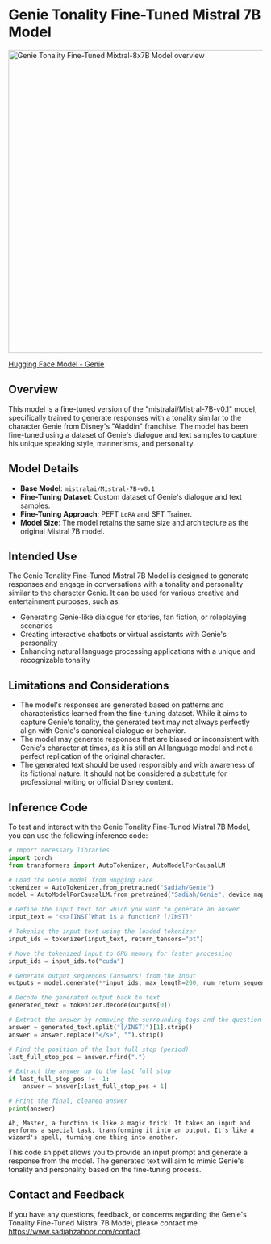 # Genie Tonality Fine-Tuned Mistral 7B Model

<img src="https://cdn-uploads.huggingface.co/production/uploads/6564e76de6b20bc37e494589/_7MRpFY2lpc4aGQPybqU_.png" width="600" alt="Genie Tonality Fine-Tuned Mixtral-8x7B Model overview">

[Hugging Face Model - Genie](https://huggingface.co/Sadiah/Genie)

## Overview

This model is a fine-tuned version of the "mistralai/Mistral-7B-v0.1" model, specifically trained to generate responses with a tonality similar to the character Genie from Disney's "Aladdin" franchise. The model has been fine-tuned using a dataset of Genie's dialogue and text samples to capture his unique speaking style, mannerisms, and personality.

## Model Details

- **Base Model**: `mistralai/Mistral-7B-v0.1`
- **Fine-Tuning Dataset**: Custom dataset of Genie's dialogue and text samples.
- **Fine-Tuning Approach**: PEFT `LoRA` and SFT Trainer.
- **Model Size**: The model retains the same size and architecture as the original Mistral 7B model.

## Intended Use

The Genie Tonality Fine-Tuned Mistral 7B Model is designed to generate responses and engage in conversations with a tonality and personality similar to the character Genie. It can be used for various creative and entertainment purposes, such as:

- Generating Genie-like dialogue for stories, fan fiction, or roleplaying scenarios
- Creating interactive chatbots or virtual assistants with Genie's personality
- Enhancing natural language processing applications with a unique and recognizable tonality

## Limitations and Considerations

- The model's responses are generated based on patterns and characteristics learned from the fine-tuning dataset. While it aims to capture Genie's tonality, the generated text may not always perfectly align with Genie's canonical dialogue or behavior.
- The model may generate responses that are biased or inconsistent with Genie's character at times, as it is still an AI language model and not a perfect replication of the original character.
- The generated text should be used responsibly and with awareness of its fictional nature. It should not be considered a substitute for professional writing or official Disney content.

## Inference Code

To test and interact with the Genie Tonality Fine-Tuned Mistral 7B Model, you can use the following inference code:

```python
# Import necessary libraries
import torch
from transformers import AutoTokenizer, AutoModelForCausalLM

# Load the Genie model from Hugging Face
tokenizer = AutoTokenizer.from_pretrained("Sadiah/Genie")
model = AutoModelForCausalLM.from_pretrained("Sadiah/Genie", device_map={"": 0})

# Define the input text for which you want to generate an answer
input_text = "<s>[INST]What is a function? [/INST]"

# Tokenize the input text using the loaded tokenizer
input_ids = tokenizer(input_text, return_tensors="pt")

# Move the tokenized input to GPU memory for faster processing
input_ids = input_ids.to("cuda")

# Generate output sequences (answers) from the input
outputs = model.generate(**input_ids, max_length=200, num_return_sequences=1, temperature=0.7)

# Decode the generated output back to text
generated_text = tokenizer.decode(outputs[0])

# Extract the answer by removing the surrounding tags and the question
answer = generated_text.split("[/INST]")[1].strip()
answer = answer.replace("</s>", "").strip()

# Find the position of the last full stop (period)
last_full_stop_pos = answer.rfind(".")

# Extract the answer up to the last full stop
if last_full_stop_pos != -1:
    answer = answer[:last_full_stop_pos + 1]

# Print the final, cleaned answer
print(answer)
```
`Ah, Master, a function is like a magic trick! It takes an input and performs a special task, transforming it into an output. It's like a wizard's spell, turning one thing into another.`

This code snippet allows you to provide an input prompt and generate a response from the model. The generated text will aim to mimic Genie's tonality and personality based on the fine-tuning process.

## Contact and Feedback
If you have any questions, feedback, or concerns regarding the Genie's Tonality Fine-Tuned Mistral 7B Model, please contact me https://www.sadiahzahoor.com/contact.
